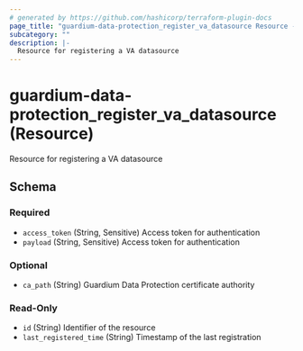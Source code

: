 ```yaml
---
# generated by https://github.com/hashicorp/terraform-plugin-docs
page_title: "guardium-data-protection_register_va_datasource Resource - guardium-data-protection"
subcategory: ""
description: |-
  Resource for registering a VA datasource
---
```


# guardium-data-protection_register_va_datasource (Resource)

Resource for registering a VA datasource



<!-- schema generated by tfplugindocs -->
## Schema

### Required

- `access_token` (String, Sensitive) Access token for authentication
- `payload` (String, Sensitive) Access token for authentication

### Optional

- `ca_path` (String) Guardium Data Protection certificate authority

### Read-Only

- `id` (String) Identifier of the resource
- `last_registered_time` (String) Timestamp of the last registration
